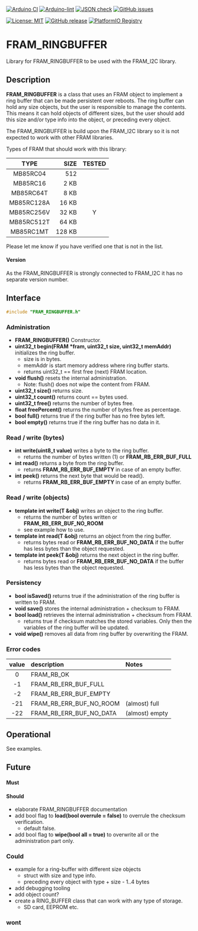 
[![Arduino CI](https://github.com/RobTillaart/FRAM_I2C/workflows/Arduino%20CI/badge.svg)](https://github.com/marketplace/actions/arduino_ci)
[![Arduino-lint](https://github.com/RobTillaart/FRAM_I2C/actions/workflows/arduino-lint.yml/badge.svg)](https://github.com/RobTillaart/FRAM_I2C/actions/workflows/arduino-lint.yml)
[![JSON check](https://github.com/RobTillaart/FRAM_I2C/actions/workflows/jsoncheck.yml/badge.svg)](https://github.com/RobTillaart/FRAM_I2C/actions/workflows/jsoncheck.yml)
[![GitHub issues](https://img.shields.io/github/issues/RobTillaart/FRAM_I2C.svg)](https://github.com/RobTillaart/FRAM_I2C/issues)

[![License: MIT](https://img.shields.io/badge/license-MIT-green.svg)](https://github.com/RobTillaart/FRAM_I2C/blob/master/LICENSE)
[![GitHub release](https://img.shields.io/github/release/RobTillaart/FRAM_I2C.svg?maxAge=3600)](https://github.com/RobTillaart/FRAM_I2C/releases)
[![PlatformIO Registry](https://badges.registry.platformio.org/packages/robtillaart/library/FRAM_I2C.svg)](https://registry.platformio.org/libraries/robtillaart/FRAM_I2C)


# FRAM_RINGBUFFER

Library for FRAM_RINGBUFFER to be used with the FRAM_I2C library.


## Description

**FRAM_RINGBUFFER** is a class that uses an FRAM object to implement 
a ring buffer that can be made persistent over reboots. 
The ring buffer can hold any size objects, but the user is responsible
to manage the contents. 
This means it can hold objects of different sizes, but the user should
add this size and/or type info into the object, or preceding every object.

The FRAM_RINGBUFFER is build upon the FRAM_I2C library so it is not 
expected to work with other FRAM libraries.

Types of FRAM that should work with this library:

|  TYPE      | SIZE   | TESTED |
|:----------:|-------:|:------:|
| MB85RC04   |   512  |        |
| MB85RC16   |   2 KB |        |
| MB85RC64T  |   8 KB |        |
| MB85RC128A |  16 KB |        |
| MB85RC256V |  32 KB |   Y    |
| MB85RC512T |  64 KB |        |
| MB85RC1MT  | 128 KB |        |

Please let me know if you have verified one that is not in the list.


#### Version

As the FRAM_RINGBUFFER is strongly connected to FRAM_I2C 
it has no separate version number.


## Interface

```cpp
#include "FRAM_RINGBUFFER.h"
```

### Administration

- **FRAM_RINGBUFFER()** Constructor.
- **uint32_t begin(FRAM \*fram, uint32_t size, uint32_t memAddr)** initializes 
the ring buffer. 
  - size is in bytes. 
  - memAddr is start memory address where ring buffer starts.
  - returns uint32_t == first free (next) FRAM location.
- **void flush()** resets the internal administration. 
  - Note: flush() does not wipe the content from FRAM.
- **uint32_t size()** returns size.
- **uint32_t count()** returns count == bytes used.
- **uint32_t free()** returns the number of bytes free.
- **float freePercent()** returns the number of bytes free as percentage.
- **bool full()** returns true if the ring buffer has no free bytes left.
- **bool empty()** returns true if the ring buffer has no data in it.


### Read / write (bytes)

- **int write(uint8_t value)** writes a byte to the ring buffer.
  - returns the number of bytes written (1) or **FRAM_RB_ERR_BUF_FULL**
- **int read()** returns a byte from the ring buffer.
  - returns **FRAM_RB_ERR_BUF_EMPTY** in case of an empty buffer.
- **int peek()** returns the next byte that would be read().
  - returns **FRAM_RB_ERR_BUF_EMPTY** in case of an empty buffer.


### Read / write (objects)

- **template <class T> int write(T &obj)** writes an object to the ring buffer.
  - returns the number of bytes written or **FRAM_RB_ERR_BUF_NO_ROOM**
  - see example how to use.
- **template <class T> int read(T &obj)** returns an object from the ring buffer.
  - returns bytes read or **FRAM_RB_ERR_BUF_NO_DATA** if the buffer has less 
    bytes than the object requested.
- **template <class T> int peek(T &obj)** returns the next object in the ring buffer.
  - returns bytes read or **FRAM_RB_ERR_BUF_NO_DATA** if the buffer has less 
    bytes than the object requested.


### Persistency

- **bool isSaved()** returns true if the administration of the ring buffer
is written to FRAM.
- **void save()** stores the internal administration + checksum to FRAM.
- **bool load()** retrieves the internal administration + checksum from FRAM.
  - returns true if checksum matches the stored variables. Only then the 
  variables of the ring buffer will be updated. 
- **void wipe()** removes all data from ring buffer by overwriting the FRAM.



### Error codes

|  value  |  description             |  Notes  |
|:-------:|:-------------------------|:--------|
|     0   |  FRAM_RB_OK              |
|    -1   |  FRAM_RB_ERR_BUF_FULL    |
|    -2   |  FRAM_RB_ERR_BUF_EMPTY   |
|   -21   |  FRAM_RB_ERR_BUF_NO_ROOM |  (almost) full
|   -22   |  FRAM_RB_ERR_BUF_NO_DATA |  (almost) empty


## Operational

See examples.

## Future

#### Must

#### Should

- elaborate FRAM_RINGBUFFER documentation
- add bool flag to **load(bool overrule = false)** to overrule the checksum verification.
  - default false.
- add bool flag to **wipe(bool all = true)** to overwrite all or the
  administration part only.


### Could

- example for a ring-buffer with different size objects
  - struct with size and type info.
  - preceding every object with type + size - 1..4 bytes 
- add debugging tooling
- add object count?
- create a RING_BUFFER class that can work with any type of storage.
  - SD card, EEPROM etc.

### wont

